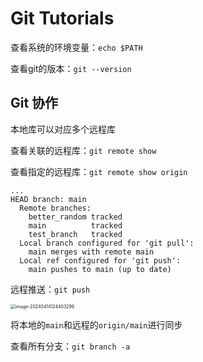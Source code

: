 # Git Tutorials

查看系统的环境变量：`echo $PATH`

查看git的版本：`git --version`

## Git 协作

本地库可以对应多个远程库

查看关联的远程库：`git remote show`

查看指定的远程库：`git remote show origin`

```
...
HEAD branch: main
  Remote branches:
    better_random tracked
    main          tracked
    test_branch   tracked
  Local branch configured for 'git pull':
    main merges with remote main
  Local ref configured for 'git push':
    main pushes to main (up to date)
```

远程推送：`git push`

<img src="/Users/minux/Library/Application Support/typora-user-images/image-20240414124403296.png" alt="image-20240414124403296" style="zoom:50%;" />

将本地的`main`和远程的`origin/main`进行同步

查看所有分支：`git branch -a`

